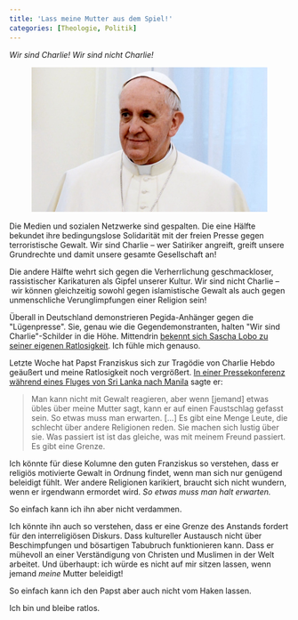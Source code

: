 ```yaml
---
title: 'Lass meine Mutter aus dem Spiel!'
categories: [Theologie, Politik]
---
```


*Wir sind Charlie! Wir sind nicht Charlie!*

<figure><img src='/images/Papst Franziskus.jpg' /><figcaption></figcaption></figure>

Die Medien und sozialen Netzwerke sind gespalten. Die eine Hälfte bekundet ihre bedingungslose Solidarität mit der freien Presse gegen terroristische Gewalt. Wir sind Charlie – wer Satiriker angreift, greift unsere Grundrechte und damit unsere gesamte Gesellschaft an!

Die andere Hälfte wehrt sich gegen die Verherrlichung geschmackloser, rassistischer Karikaturen als Gipfel unserer Kultur. Wir sind nicht Charlie – wir können gleichzeitig sowohl gegen islamistische Gewalt als auch gegen unmenschliche Verunglimpfungen einer Religion sein!

Überall in Deutschland demonstrieren Pegida-Anhänger gegen die "Lügenpresse". Sie, genau wie die Gegendemonstranten, halten "Wir sind Charlie"-Schilder in die Höhe. Mittendrin [bekennt sich Sascha Lobo zu seiner eigenen Ratlosigkeit](http://www.spiegel.de/netzwelt/web/sascha-lobo-die-ratlosigkeit-nach-den-anschlaegen-auf-charlie-hebdo-a-1012902.html). Ich fühle mich genauso.

Letzte Woche hat Papst Franziskus sich zur Tragödie von Charlie Hebdo geäußert und meine Ratlosigkeit noch vergrößert. [In einer Pressekonferenz während eines Fluges von Sri Lanka nach Manila](http://www.wsj.com/articles/pope-francis-sees-limits-to-freedom-of-speech-1421325757) sagte er:

> Man kann nicht mit Gewalt reagieren, aber wenn [jemand] etwas übles über meine Mutter sagt, kann er auf einen Faustschlag gefasst sein. So etwas muss man erwarten. […] Es gibt eine Menge Leute, die schlecht über andere Religionen reden. Sie machen sich lustig über sie. Was passiert ist ist das gleiche, was mit meinem Freund passiert. Es gibt eine Grenze.

Ich könnte für diese Kolumne den guten Franziskus so verstehen, dass er religiös motivierte Gewalt in Ordnung findet, wenn man sich nur genügend beleidigt fühlt. Wer andere Religionen karikiert, braucht sich nicht wundern, wenn er irgendwann ermordet wird. *So etwas muss man halt erwarten.*

So einfach kann ich ihn aber nicht verdammen.

Ich könnte ihn auch so verstehen, dass er eine Grenze des Anstands fordert für den interreligiösen Diskurs. Dass kultureller Austausch nicht über Beschimpfungen und bösartigen Tabubruch funktionieren kann. Dass er mühevoll an einer Verständigung von Christen und Muslimen in der Welt arbeitet. Und überhaupt: ich würde es nicht auf mir sitzen lassen, wenn jemand *meine* Mutter beleidigt!

So einfach kann ich den Papst aber auch nicht vom Haken lassen.

Ich bin und bleibe ratlos.